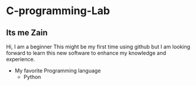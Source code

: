 # C-programming-Lab
## Its me Zain
Hi, I am a beginner
This might be my first time using github but I am looking forward to learn this new software to enhance my knowledge and experience.
* My favorite Programming language
  * Python
